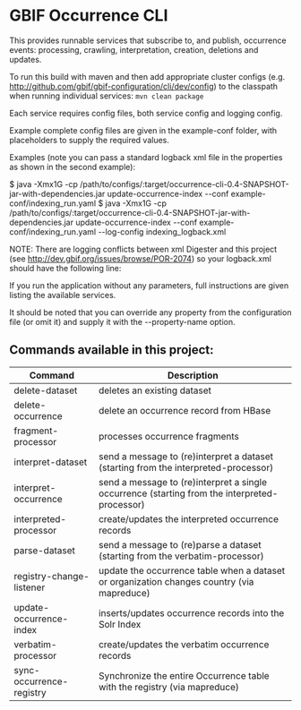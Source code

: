 # GBIF Occurrence CLI

This provides runnable services that subscribe to, and publish, occurrence events: processing, crawling, interpretation, creation, deletions and updates.

To run this build with maven and then add appropriate cluster configs (e.g. http://github.com/gbif/gbif-configuration/cli/dev/config) to the classpath when running individual services:
````mvn clean package````

Each service requires config files, both service config and logging config.

Example complete config files are given in the example-conf folder, with placeholders to supply the required values.

Examples (note you can pass a standard logback xml file in the properties as shown in the second example):

$ java -Xmx1G -cp /path/to/configs/:target/occurrence-cli-0.4-SNAPSHOT-jar-with-dependencies.jar update-occurrence-index --conf example-conf/indexing_run.yaml
$ java -Xmx1G -cp /path/to/configs/:target/occurrence-cli-0.4-SNAPSHOT-jar-with-dependencies.jar update-occurrence-index --conf example-conf/indexing_run.yaml --log-config indexing_logback.xml

NOTE: There are logging conflicts between xml Digester and this project (see http://dev.gbif.org/issues/browse/POR-2074) so your logback.xml should have the following line:

  <logger name="org.apache.commons.digester" level="ERROR"/>

If you run the application without any parameters, full instructions are given listing the available services.

It should be noted that you can override any property from the configuration file (or omit it) and supply it with the --property-name option.

## Commands available in this project:

Command | Description
--- | ---
delete-dataset | deletes an existing dataset
delete-occurrence | delete an occurrence record from HBase
fragment-processor | processes occurrence fragments
interpret-dataset | send a message to (re)interpret a dataset (starting from the interpreted-processor)
interpret-occurrence | send a message to (re)interpret a single occurrence (starting from the interpreted-processor)
interpreted-processor | create/updates the interpreted occurrence records
parse-dataset | send a message to (re)parse a dataset (starting from the verbatim-processor)
registry-change-listener | update the occurrence table when a dataset or organization changes country (via mapreduce)
update-occurrence-index | inserts/updates occurrence records into the Solr Index
verbatim-processor | create/updates the verbatim occurrence records
sync-occurrence-registry | Synchronize the entire Occurrence table with the registry (via mapreduce)
